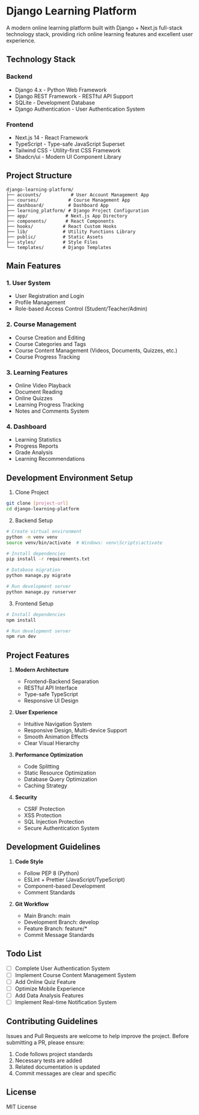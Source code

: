 # Django Learning Platform

A modern online learning platform built with Django + Next.js full-stack technology stack, providing rich online learning features and excellent user experience.

## Technology Stack

### Backend
- Django 4.x - Python Web Framework
- Django REST Framework - RESTful API Support
- SQLite - Development Database
- Django Authentication - User Authentication System

### Frontend
- Next.js 14 - React Framework
- TypeScript - Type-safe JavaScript Superset
- Tailwind CSS - Utility-first CSS Framework
- Shadcn/ui - Modern UI Component Library

## Project Structure

```
django-learning-platform/
├── accounts/           # User Account Management App
├── courses/           # Course Management App
├── dashboard/         # Dashboard App
├── learning_platform/ # Django Project Configuration
├── app/              # Next.js App Directory
├── components/       # React Components
├── hooks/           # React Custom Hooks
├── lib/             # Utility Functions Library
├── public/          # Static Assets
├── styles/          # Style Files
└── templates/       # Django Templates
```

## Main Features

### 1. User System
- User Registration and Login
- Profile Management
- Role-based Access Control (Student/Teacher/Admin)

### 2. Course Management
- Course Creation and Editing
- Course Categories and Tags
- Course Content Management (Videos, Documents, Quizzes, etc.)
- Course Progress Tracking

### 3. Learning Features
- Online Video Playback
- Document Reading
- Online Quizzes
- Learning Progress Tracking
- Notes and Comments System

### 4. Dashboard
- Learning Statistics
- Progress Reports
- Grade Analysis
- Learning Recommendations

## Development Environment Setup

1. Clone Project
```bash
git clone [project-url]
cd django-learning-platform
```

2. Backend Setup
```bash
# Create virtual environment
python -m venv venv
source venv/bin/activate  # Windows: venv\Scripts\activate

# Install dependencies
pip install -r requirements.txt

# Database migration
python manage.py migrate

# Run development server
python manage.py runserver
```

3. Frontend Setup
```bash
# Install dependencies
npm install

# Run development server
npm run dev
```

## Project Features

1. **Modern Architecture**
   - Frontend-Backend Separation
   - RESTful API Interface
   - Type-safe TypeScript
   - Responsive UI Design

2. **User Experience**
   - Intuitive Navigation System
   - Responsive Design, Multi-device Support
   - Smooth Animation Effects
   - Clear Visual Hierarchy

3. **Performance Optimization**
   - Code Splitting
   - Static Resource Optimization
   - Database Query Optimization
   - Caching Strategy

4. **Security**
   - CSRF Protection
   - XSS Protection
   - SQL Injection Protection
   - Secure Authentication System

## Development Guidelines

1. **Code Style**
   - Follow PEP 8 (Python)
   - ESLint + Prettier (JavaScript/TypeScript)
   - Component-based Development
   - Comment Standards

2. **Git Workflow**
   - Main Branch: main
   - Development Branch: develop
   - Feature Branch: feature/*
   - Commit Message Standards

## Todo List

- [ ] Complete User Authentication System
- [ ] Implement Course Content Management System
- [ ] Add Online Quiz Feature
- [ ] Optimize Mobile Experience
- [ ] Add Data Analysis Features
- [ ] Implement Real-time Notification System

## Contributing Guidelines

Issues and Pull Requests are welcome to help improve the project. Before submitting a PR, please ensure:

1. Code follows project standards
2. Necessary tests are added
3. Related documentation is updated
4. Commit messages are clear and specific

## License

MIT License 